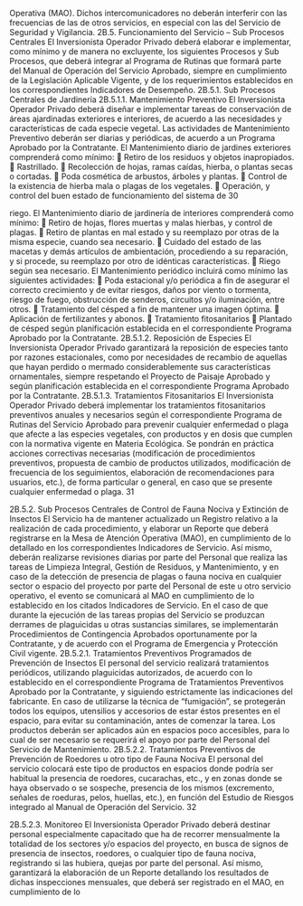 Operativa (MAO).
Dichos intercomunicadores no deberán interferir con las frecuencias de las de otros
servicios, en especial con las del Servicio de Seguridad y Vigilancia.
2B.5. Funcionamiento del Servicio – Sub Procesos Centrales
El Inversionista Operador Privado deberá elaborar e implementar, como mínimo y de manera
no excluyente, los siguientes Procesos y Sub Procesos, que deberá integrar al Programa de
Rutinas que formará parte del Manual de Operación del Servicio Aprobado, siempre en
cumplimiento de la Legislación Aplicable Vigente, y de los requerimientos establecidos en
los correspondientes Indicadores de Desempeño.
2B.5.1. Sub Procesos Centrales de Jardinería
2B.5.1.1. Mantenimiento Preventivo
El Inversionista Operador Privado deberá diseñar e implementar tareas de conservación de
áreas ajardinadas exteriores e interiores, de acuerdo a las necesidades y características de
cada especie vegetal.
Las actividades de Mantenimiento Preventivo deberán ser diarias y periódicas, de acuerdo a
un Programa Aprobado por la Contratante.
El Mantenimiento diario de jardines exteriores comprenderá como mínimo:
 Retiro de los residuos y objetos inapropiados.
 Rastrillado.
 Recolección de hojas, ramas caídas, hierba, o plantas secas o cortadas.
 Poda cosmética de arbustos, árboles y plantas.
 Control de la existencia de hierba mala o plagas de los vegetales.
 Operación, y control del buen estado de funcionamiento del sistema de
30

riego.
El Mantenimiento diario de jardinería de interiores comprenderá como
mínimo:
 Retiro de hojas, flores muertas y malas hierbas, y control de plagas.
 Retiro de plantas en mal estado y su reemplazo por otras de la misma
especie, cuando sea necesario.
 Cuidado del estado de las macetas y demás artículos de ambientación,
procediendo a su reparación, y si procede, su reemplazo por otro de
idénticas características.
 Riego según sea necesario.
El Mantenimiento periódico incluirá como mínimo las siguientes actividades:
 Poda estacional y/o periódica a fin de asegurar el correcto crecimiento y de
evitar riesgos, daños por viento o tormenta, riesgo de fuego, obstrucción de
senderos, circuitos y/o iluminación, entre otros.
 Tratamiento del césped a fin de mantener una imagen óptima.
 Aplicación de fertilizantes y abonos.
 Tratamiento fitosanitarios
 Plantado de césped según planificación establecida en el correspondiente
Programa Aprobado por la Contratante.
2B.5.1.2. Reposición de Especies
El Inversionista Operador Privado garantizará la reposición de especies tanto por razones
estacionales, como por necesidades de recambio de aquellas que hayan perdido o mermado
considerablemente sus características ornamentales, siempre respetando el Proyecto de
Paisaje Aprobado y según planificación establecida en el correspondiente Programa
Aprobado por la Contratante.
2B.5.1.3. Tratamientos Fitosanitarios
El Inversionista Operador Privado deberá implementar los tratamientos fitosanitarios
preventivos anuales y necesarios según el correspondiente Programa de Rutinas del
Servicio Aprobado para prevenir cualquier enfermedad o plaga que afecte a las especies
vegetales, con productos y en dosis que cumplen con la normativa vigente en Materia
Ecológica.
Se pondrán en práctica acciones correctivas necesarias (modificación de procedimientos
preventivos, propuesta de cambio de productos utilizados, modificación de frecuencia de los
seguimientos, elaboración de recomendaciones para usuarios, etc.), de forma particular o
general, en caso que se presente cualquier enfermedad o plaga.
31

2B.5.2. Sub Procesos Centrales de Control de Fauna Nociva y Extinción de Insectos
El Servicio ha de mantener actualizado un Registro relativo a la realización de cada
procedimiento, y elaborar un Reporte que deberá registrarse en la Mesa de Atención
Operativa (MAO), en cumplimiento de lo detallado en los correspondientes Indicadores de
Servicio.
Así mismo, deberán realizarse revisiones diarias por parte del Personal que realiza las
tareas de Limpieza Integral, Gestión de Residuos, y Mantenimiento, y en caso de la
detección de presencia de plagas o fauna nociva en cualquier sector o espacio del proyecto
por parte del Personal de este u otro servicio operativo, el evento se comunicará al MAO en
cumplimiento de lo establecido en los citados Indicadores de Servicio.
En el caso de que durante la ejecución de las tareas propias del Servicio se produzcan
derrames de plaguicidas u otras sustancias similares, se implementarán Procedimientos de
Contingencia Aprobados oportunamente por la Contratante, y de acuerdo con el Programa
de Emergencia y Protección Civil vigente.
2B.5.2.1. Tratamientos Preventivos Programados de Prevención de Insectos
El personal del servicio realizará tratamientos periódicos, utilizando plaguicidas autorizados,
de acuerdo con lo establecido en el correspondiente Programa de Tratamientos Preventivos
Aprobado por la Contratante, y siguiendo estrictamente las indicaciones del fabricante.
En caso de utilizarse la técnica de “fumigación”, se protegerán todos los equipos, utensilios y
accesorios de estar éstos presentes en el espacio, para evitar su contaminación, antes de
comenzar la tarea.
Los productos deberán ser aplicados aún en espacios poco accesibles, para lo cual de ser
necesario se requerirá el apoyo por parte del Personal del Servicio de Mantenimiento.
2B.5.2.2. Tratamientos Preventivos de Prevención de Roedores u otro tipo de Fauna
Nociva
El personal del servicio colocará este tipo de productos en espacios donde podría ser
habitual la presencia de roedores, cucarachas, etc., y en zonas donde se haya observado o
se sospeche, presencia de los mismos (excremento, señales de roeduras, pelos, huellas,
etc.), en función del Estudio de Riesgos integrado al Manual de Operación del Servicio.
32

2B.5.2.3. Monitoreo
El Inversionista Operador Privado deberá destinar personal especialmente capacitado que
ha de recorrer mensualmente la totalidad de los sectores y/o espacios del proyecto, en
busca de signos de presencia de insectos, roedores, o cualquier tipo de fauna nociva,
registrando si las hubiera, quejas por parte del personal.
Así mismo, garantizará la elaboración de un Reporte detallando los resultados de dichas
inspecciones mensuales, que deberá ser registrado en el MAO, en cumplimiento de lo

